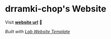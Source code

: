 
# drramki-chop's Website

Visit **[website url](#)** 🚀

_Built with [Lab Website Template](https://greene-lab.gitbook.io/lab-website-template-docs)_

